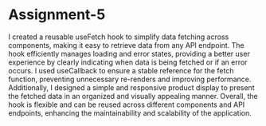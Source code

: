 # Assignment-5

I created a reusable useFetch hook to simplify data fetching across components, making it easy to retrieve data from any API endpoint. The hook efficiently manages loading and error states, providing a better user experience by clearly indicating when data is being fetched or if an error occurs. I used useCallback to ensure a stable reference for the fetch function, preventing unnecessary re-renders and improving performance. Additionally, I designed a simple and responsive product display to present the fetched data in an organized and visually appealing manner. Overall, the hook is flexible and can be reused across different components and API endpoints, enhancing the maintainability and scalability of the application.
